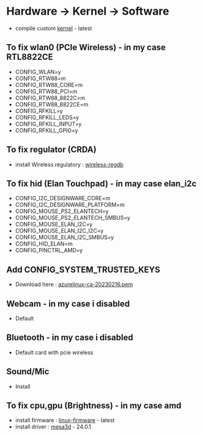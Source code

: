 # Hardware -> Kernel -> Software
- compile custom [kernel](https://www.kernel.org) - latest

## To fix wlan0 (PCIe Wireless) - in my case RTL8822CE
- CONFIG_WLAN=y
- CONFIG_RTW88=m
- CONFIG_RTW88_CORE=m
- CONFIG_RTW88_PCI=m
- CONFIG_RTW88_8822C=m
- CONFIG_RTW88_8822CE=m
- CONFIG_RFKILL=y
- CONFIG_RFKILL_LEDS=y
- CONFIG_RFKILL_INPUT=y
- CONFIG_RFKILL_GPIO=y

## To fix regulator (CRDA)
- install Wireless regulatory : [wireless-regdb](https://git.kernel.org/pub/scm/linux/kernel/git/sforshee/wireless-regdb.git)

## To fix hid (Elan Touchpad) - in may case elan_i2c
- CONFIG_I2C_DESIGNWARE_CORE=m
- CONFIG_I2C_DESIGNWARE_PLATFORM=m
- CONFIG_MOUSE_PS2_ELANTECH=y
- CONFIG_MOUSE_PS2_ELANTECH_SMBUS=y
- CONFIG_MOUSE_ELAN_I2C=y
- CONFIG_MOUSE_ELAN_I2C_I2C=y
- CONFIG_MOUSE_ELAN_I2C_SMBUS=y
- CONFIG_HID_ELAN=m
- CONFIG_PINCTRL_AMD=y

## Add CONFIG_SYSTEM_TRUSTED_KEYS
- Download here : [azurelinux-ca-20230216.pem](https://raw.githubusercontent.com/microsoft/azurelinux/refs/heads/3.0/SPECS/kernel/azurelinux-ca-20230216.pem)

## Webcam - in my case i disabled
- Default

## Bluetooth - in my case i disabled
- Default card with pcie wireless

## Sound/Mic
- Install

## To fix cpu,gpu (Brightness) - in my case amd
- install firmware : [linux-firmware](https://git.kernel.org/pub/scm/linux/kernel/git/firmware/linux-firmware.git) - latest
- install driver : [mesa3d](https://archive.mesa3d.org) - 24.0.1
